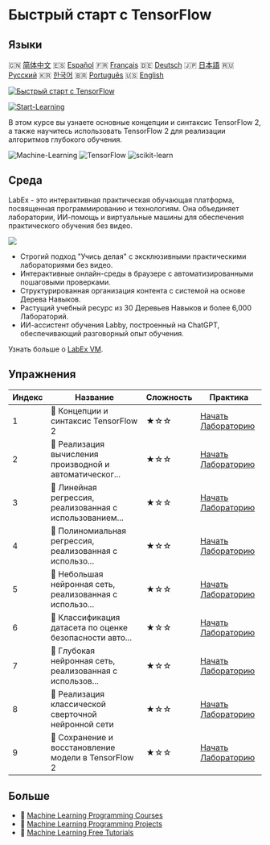 # Быстрый старт с TensorFlow

## Языки

🇨🇳 [简体中文](README_zh.md) 🇪🇸 [Español](README_es.md) 🇫🇷 [Français](README_fr.md) 🇩🇪 [Deutsch](README_de.md) 🇯🇵 [日本語](README_ja.md) 🇷🇺 [Русский](README_ru.md) 🇰🇷 [한국어](README_ko.md) 🇧🇷 [Português](README_pt.md) 🇺🇸 [English](README.md) 

[![Быстрый старт с TensorFlow](https://cover-creator.labex.io/quick-start-with-tensorflow.png?lang=ru)](https://labex.io/ru/courses/quick-start-with-tensorflow)

[![Start-Learning](https://img.shields.io/badge/Start-Learning-whitesmoke?style=for-the-badge)](https://labex.io/ru/courses/quick-start-with-tensorflow)

В этом курсе вы узнаете основные концепции и синтаксис TensorFlow 2, а также научитесь использовать TensorFlow 2 для реализации алгоритмов глубокого обучения.

![Machine-Learning](https://img.shields.io/badge/Machine-Learning-whitesmoke?style=for-the-badge&logo=machine-learning)
![TensorFlow](https://img.shields.io/badge/TensorFlow-whitesmoke?style=for-the-badge&logo=tensorflow)
![scikit-learn](https://img.shields.io/badge/scikit-learn-whitesmoke?style=for-the-badge&logo=scikit-learn)


## Среда

LabEx - это интерактивная практическая обучающая платформа, посвященная программированию и технологиям. Она объединяет лаборатории, ИИ-помощь и виртуальные машины для обеспечения практического обучения без видео.

![](https://tutorial-screenshot.getvm.io/images/vm-1725247253.png)

- Строгий подход "Учись делая" с эксклюзивными практическими лабораториями без видео.
- Интерактивные онлайн-среды в браузере с автоматизированными пошаговыми проверками.
- Структурированная организация контента с системой на основе Дерева Навыков.
- Растущий учебный ресурс из 30 Деревьев Навыков и более 6,000 Лабораторий.
- ИИ-ассистент обучения Labby, построенный на ChatGPT, обеспечивающий разговорный опыт обучения.

Узнать больше о [LabEx VM](https://support.labex.io/using-labex/virtual-machine).

## Упражнения

|   Индекс | Название                                                 | Сложность   | Практика                                                                                                                                             |
|----------|----------------------------------------------------------|-------------|------------------------------------------------------------------------------------------------------------------------------------------------------|
|        1 | 📖 Концепции и синтаксис TensorFlow 2                    | ★☆☆         | <a target='_blank' href='https://labex.io/ru/labs/ml-concepts-and-syntax-of-tensorflow-2-20758'>Начать Лабораторию</a>                               |
|        2 | 📖 Реализация вычисления производной и автоматическог... | ★☆☆         | <a target='_blank' href='https://labex.io/ru/labs/ml-implementation-of-computing-derivative-and-automatic-differential-20785'>Начать Лабораторию</a> |
|        3 | 📖 Линейная регрессия, реализованная с использованием... | ★☆☆         | <a target='_blank' href='https://labex.io/ru/labs/ml-linear-regression-implemented-by-tensorflow-2-20797'>Начать Лабораторию</a>                     |
|        4 | 📖 Полиномиальная регрессия, реализованная с использо... | ★☆☆         | <a target='_blank' href='https://labex.io/ru/labs/ml-polynomial-regression-implemented-by-low-level-api-20803'>Начать Лабораторию</a>                |
|        5 | 📖 Небольшая нейронная сеть, реализованная с использо... | ★☆☆         | <a target='_blank' href='https://labex.io/ru/labs/ml-shallow-neural-network-implemented-by-tensorflow-2-20809'>Начать Лабораторию</a>                |
|        6 | 📖 Классификация датасета по оценке безопасности авто... | ★☆☆         | <a target='_blank' href='https://labex.io/ru/labs/ml-classification-of-car-safety-evaluation-dataset-20756'>Начать Лабораторию</a>                   |
|        7 | 📖 Глубокая нейронная сеть, реализованная с использов... | ★☆☆         | <a target='_blank' href='https://labex.io/ru/labs/ml-deep-neural-network-implemented-by-tensorflow-2-20768'>Начать Лабораторию</a>                   |
|        8 | 📖 Реализация классической сверточной нейронной сети     | ★☆☆         | <a target='_blank' href='https://labex.io/ru/labs/ml-implementation-of-classic-convolutional-neural-network-20784'>Начать Лабораторию</a>            |
|        9 | 📖 Сохранение и восстановление модели в TensorFlow 2     | ★☆☆         | <a target='_blank' href='https://labex.io/ru/labs/ml-tensorflow-2-model-saving-and-restoring-20813'>Начать Лабораторию</a>                           |

## Больше

- 🔗 [Machine Learning Programming Courses](https://github.com/labex-labs/awesome-programming-courses)
- 🔗 [Machine Learning Programming Projects](https://github.com/labex-labs/awesome-programming-projects)
- 🔗 [Machine Learning Free Tutorials](https://github.com/labex-labs/ml-free-tutorials)

